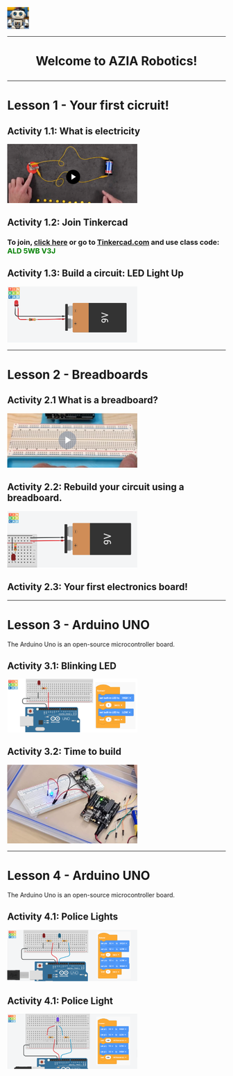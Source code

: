 

<img src="media/aziarobotics.jpeg" alt="drawing" width="50"/>

---

# 
# <p style="text-align: center;">Welcome to AZIA Robotics!</p>

---

# Lesson 1 - Your first cicruit!

## Activity 1.1: What is electricity

<a href="https://safeshare.tv/x/yi29dbPnu28">
<img src="media/WhatIsElectricity.png" alt="Circuit with an LED" width="300"/>
</a>


## Activity 1.2: Join Tinkercad

### To join, [click here](https://www.tinkercad.com/joinclass/ALD5WBV3J) or go to [Tinkercad.com](https://www.tinkercad.com/) and use class code: **<span style="color:green">ALD 5WB V3J</span>** 

## Activity 1.3: Build a circuit: LED Light Up

<a href="https://www.tinkercad.com/things/1CbW5qalPY4-led-light-up-?sharecode=VUabt6Crg7X3ysc-fk7CvOGmbVwwglVK8D3fDMUfAsA">
<img src="media/CircuitLED.png" alt="Circuit with an LED" width="300"/>
</a>

---

# Lesson 2 - Breadboards

## Activity 2.1 What is a breadboard?

<a href="https://safeshare.tv/x/ss670ee6f978725">
<img src="media/WhatIsBreadboard.png" alt="Circuit with an LED" width="300"/>
</a>

## Activity 2.2: Rebuild your circuit using a breadboard.

<a href="https://www.tinkercad.com/things/11hZ2ttp5mt-breadboard-led?sharecode=HQCvfIVQNRNIO1qijB182Qc4ba7QQHb_5CHJcgIR5Fw">
<img src="media/CircuitLEDBreadboard.png" alt="Circuit with an LED" width="300"/>
</a>

## Activity 2.3: Your first electronics board!

---

# Lesson 3 - Arduino UNO
The Arduino Uno is an open-source microcontroller board.

## Activity 3.1: Blinking LED

<a href="https://www.tinkercad.com/things/gmnp9IlgbBT-blinking-led?sharecode=SjgxawD5UKAmWh_G4WEmKnL9Hr7xXC7ugUyNl_rdRRo">
<img src="media/BlinkingLED.png" alt="Circuit with an LED" width="300"/>
</a>

## Activity 3.2: Time to build
<img src="media/BlinkingLEDReal.png" alt="Circuit with an LED" width="300"/>

---

# Lesson 4 - Arduino UNO
The Arduino Uno is an open-source microcontroller board.

## Activity 4.1: Police Lights
<a href="https://www.tinkercad.com/things/lpV9COC3kkY-police-lights?sharecode=ur2_CGVwqUH8utR3qWWX9U6vm1lYEE0Hy2qX7uyMjp0">
<img src="media/PoliceLights.png" alt="Circuit with an LED" width="300"/>
</a>

## Activity 4.1: Police Light

<a href="https://www.tinkercad.com/things/in6Os8G8RW8-police-light?sharecode=kYT1VDmRPcPdsL7MLWNJ8bf0cnrNW03Wr10fj5W2Y9s">
<img src="media/PoliceLight.png" alt="Circuit with an LED" width="300"/>
</a>
